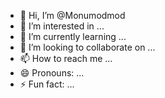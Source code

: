 - 👋 Hi, I’m @Monumodmod
- 👀 I’m interested in ...
- 🌱 I’m currently learning ...
- 💞️ I’m looking to collaborate on ...
- 📫 How to reach me ...
- 😄 Pronouns: ...
- ⚡ Fun fact: ...

<!---
Monumodmod/Monumodmod is a ✨ special ✨ repository because its `README.md` (this file) appears on your GitHub profile.
You can click the Preview link to take a look at your changes.
--->
